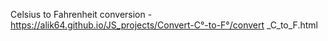 Celsius to Fahrenheit conversion - https://alik64.github.io/JS_projects/Convert-C°-to-F°/convert _C_to_F.html
